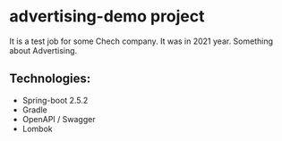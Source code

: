 # advertising-demo project

It is a test job for some Chech company. It was in 2021 year.
Something about Advertising. 

## Technologies: 
* Spring-boot 2.5.2
* Gradle 
* OpenAPI / Swagger
* Lombok 

